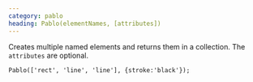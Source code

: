 ```yaml
---
category: pablo
heading: Pablo(elementNames, [attributes])
---
```



Creates multiple named elements and returns them in a collection. The `attributes` are optional.

    Pablo(['rect', 'line', 'line'], {stroke:'black'});
